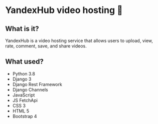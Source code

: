 # YandexHub video hosting 👻

## What is it?
YandexHub is a video hosting service that allows users to upload, view, rate, comment, save, and share videos.

## What used?
* Python 3.8
* Django 3
* Django Rest Framework
* Django Channels
* JavaScript
* JS FetchApi
* CSS 3
* HTML 5
* Bootstrap 4
